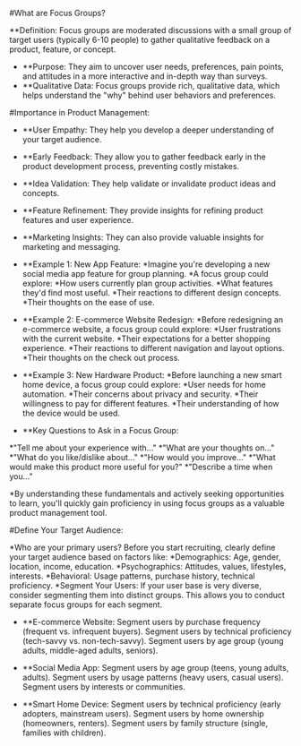 #What are Focus Groups?

**Definition: Focus groups are moderated discussions with a small group of target users (typically 6-10 people) to gather qualitative feedback on a product, feature, or concept.
* **Purpose: They aim to uncover user needs, preferences, pain points, and attitudes in a more interactive and in-depth way than surveys.
* **Qualitative Data: Focus groups provide rich, qualitative data, which helps understand the "why" behind user behaviors and preferences.

#Importance in Product Management:

* **User Empathy: They help you develop a deeper understanding of your target audience.
* **Early Feedback: They allow you to gather feedback early in the product development process, preventing costly mistakes.
* **Idea Validation: They help validate or invalidate product ideas and concepts.
* **Feature Refinement: They provide insights for refining product features and user experience.
* **Marketing Insights: They can also provide valuable insights for marketing and messaging.

* **Example 1: New App Feature:
*Imagine you're developing a new social media app feature for group planning.
*A focus group could explore:
*How users currently plan group activities.
*What features they'd find most useful.
*Their reactions to different design concepts.
*Their thoughts on the ease of use.

* **Example 2: E-commerce Website Redesign:
*Before redesigning an e-commerce website, a focus group could explore:
*User frustrations with the current website.
*Their expectations for a better shopping experience.
*Their reactions to different navigation and layout options.
*Their thoughts on the check out process.

* **Example 3: New Hardware Product:
*Before launching a new smart home device, a focus group could explore:
*User needs for home automation.
*Their concerns about privacy and security.
*Their willingness to pay for different features.
*Their understanding of how the device would be used.

* **Key Questions to Ask in a Focus Group:

*"Tell me about your experience with..."
*"What are your thoughts on..."
*"What do you like/dislike about..."
*"How would you improve..."
*"What would make this product more useful for you?"
*"Describe a time when you..."

*By understanding these fundamentals and actively seeking opportunities to learn, you'll quickly gain proficiency in using focus groups as a valuable product management tool.

#Define Your Target Audience:

*Who are your primary users? Before you start recruiting, clearly define your target audience based on factors like:
*Demographics: Age, gender, location, income, education.
*Psychographics: Attitudes, values, lifestyles, interests.
*Behavioral: Usage patterns, purchase history, technical proficiency.
*Segment Your Users: If your user base is very diverse, consider segmenting them into distinct groups. This allows you to conduct separate focus groups for each segment.

* **E-commerce Website:
Segment users by purchase frequency (frequent vs. infrequent buyers).
Segment users by technical proficiency (tech-savvy vs. non-tech-savvy).
Segment users by age group (young adults, middle-aged adults, seniors).

* **Social Media App:
Segment users by age group (teens, young adults, adults).
Segment users by usage patterns (heavy users, casual users).   
Segment users by interests or communities.

* **Smart Home Device:
Segment users by technical proficiency (early adopters, mainstream users).
Segment users by home ownership (homeowners, renters).
Segment users by family structure (single, families with children).
